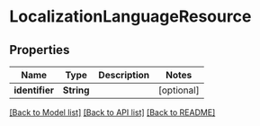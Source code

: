 # LocalizationLanguageResource

## Properties
Name | Type | Description | Notes
------------ | ------------- | ------------- | -------------
**identifier** | **String** |  | [optional] 

[[Back to Model list]](../README.md#documentation-for-models) [[Back to API list]](../README.md#documentation-for-api-endpoints) [[Back to README]](../README.md)


